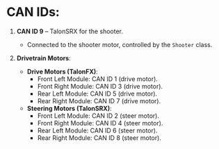 # CAN IDs:

1. **CAN ID 9** – TalonSRX for the shooter.
   - Connected to the shooter motor, controlled by the `Shooter` class.

3. **Drivetrain Motors**:
   - **Drive Motors (TalonFX)**:
     - Front Left Module: CAN ID 1 (drive motor).
     - Front Right Module: CAN ID 3 (drive motor).
     - Rear Left Module: CAN ID 5 (drive motor).
     - Rear Right Module: CAN ID 7 (drive motor).
   - **Steering Motors (TalonSRX)**:
     - Front Left Module: CAN ID 2 (steer motor).
     - Front Right Module: CAN ID 4 (steer motor).
     - Rear Left Module: CAN ID 6 (steer motor).
     - Rear Right Module: CAN ID 8 (steer motor).
